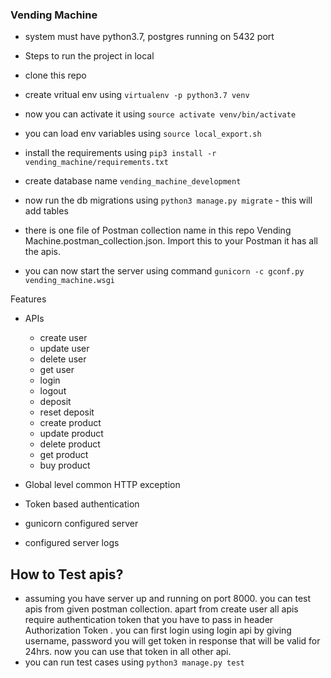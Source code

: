 
### Vending Machine

- system must have python3.7, postgres running on 5432 port


- Steps to run the project in local

- clone this repo
- create vritual env using `virtualenv -p python3.7 venv`
- now you can activate it using `source activate venv/bin/activate`
- you can load env variables using `source local_export.sh`

- install the requirements using `pip3 install -r vending_machine/requirements.txt`

- create database name `vending_machine_development`

- now run the db migrations using `python3 manage.py migrate` - this will add tables

- there is one file of Postman collection name in this repo Vending Machine.postman_collection.json. Import this to your Postman it has all the apis.

- you can now start the server using command `gunicorn -c gconf.py vending_machine.wsgi`


Features

- APIs
    - create user
    - update user
    - delete user
    - get user
    - login
    - logout
    - deposit
    - reset deposit
    - create product
    - update product
    - delete product
    - get product
    - buy product

- Global level common HTTP exception
- Token based authentication
- gunicorn configured server
- configured server logs

## How to Test apis?

- assuming you have server up and running on port 8000. you can test apis from given postman collection. apart from create user all apis require authentication token that you have to pass in header
Authorization Token <token> . you can first login using login api by giving username, password you will get token in response that will be valid for 24hrs. now you can use that token in all other api.
- you can run test cases using `python3 manage.py test`
